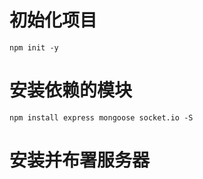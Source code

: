 # 初始化项目
```
npm init -y
```

# 安装依赖的模块
```
npm install express mongoose socket.io -S
```

# 安装并布署服务器
